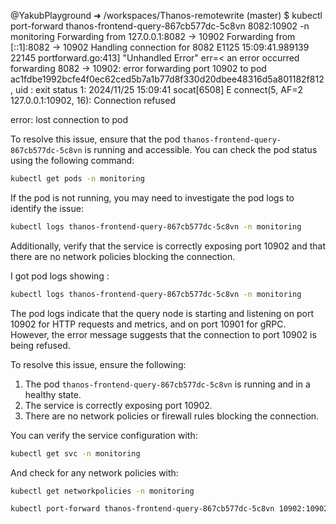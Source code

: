 @YakubPlayground ➜ /workspaces/Thanos-remotewrite (master) $  kubectl port-forward thanos-frontend-query-867cb577dc-5c8vn 8082:10902 -n monitoring
Forwarding from 127.0.0.1:8082 -> 10902
Forwarding from [::1]:8082 -> 10902
Handling connection for 8082
E1125 15:09:41.989139   22145 portforward.go:413] "Unhandled Error" err=<
        an error occurred forwarding 8082 -> 10902: error forwarding port 10902 to pod ac1fdbe1992bcfe4f0ec62ced5b7a1b77d8f330d20dbee48316d5a801182f812, uid : exit status 1: 2024/11/25 15:09:41 socat[6508] E connect(5, AF=2 127.0.0.1:10902, 16): Connection refused
 >
error: lost connection to pod

To resolve this issue, ensure that the pod `thanos-frontend-query-867cb577dc-5c8vn` is running and accessible. You can check the pod status using the following command:

```sh
kubectl get pods -n monitoring
```

If the pod is not running, you may need to investigate the pod logs to identify the issue:

```sh
kubectl logs thanos-frontend-query-867cb577dc-5c8vn -n monitoring
```

Additionally, verify that the service is correctly exposing port 10902 and that there are no network policies blocking the connection.


I got  pod logs showing :

```sh
kubectl logs thanos-frontend-query-867cb577dc-5c8vn -n monitoring
```

The pod logs indicate that the query node is starting and listening on port 10902 for HTTP requests and metrics, and on port 10901 for gRPC. However, the error message suggests that the connection to port 10902 is being refused.

To resolve this issue, ensure the following:

1. The pod `thanos-frontend-query-867cb577dc-5c8vn` is running and in a healthy state.
2. The service is correctly exposing port 10902.
3. There are no network policies or firewall rules blocking the connection.

You can verify the service configuration with:

```sh
kubectl get svc -n monitoring
```

And check for any network policies with:

```sh
kubectl get networkpolicies -n monitoring
```
```sh
kubectl port-forward thanos-frontend-query-867cb577dc-5c8vn 10902:10902 -n monitoring
```

